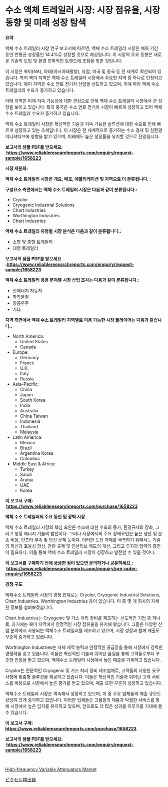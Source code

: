 <p><h1>수소 액체 트레일러 시장: 시장 점유율, 시장 동향 및 미래 성장 탐색</h1></p><p><strong>요약</strong></p>
<p><p>액체 수소 트레일러 시장 연구 보고서에 따르면, 액체 수소 트레일러 시장은 예측 기간 동안 연평균 성장률인 14.4%로 성장할 것으로 예상됩니다. 이 시장의 주요 동향은 새로운 기술의 도입 및 환경 친화적인 트렌드에 초점을 맞춘 것입니다.</p><p>이 시장은 북미(NA), 아태(아시아태평양), 유럽, 미국 및 중국 등 전 세계로 확산되어 있습니다. 특히 북미 지역은 액체 수소 트레일러 시장에서 주요한 지역 중 하나로 인정되고 있습니다. 북미 지역은 수소 연료 전기차 산업을 선도하고 있으며, 이에 따라 액체 수소 트레일러의 수요가 증가하고 있습니다.</p><p>아태 지역은 미래 지속 가능성에 대한 관심으로 인해 액체 수소 트레일러 시장에서 큰 성장을 보이고 있습니다. 특히 중국은 수소 연료 전기차 시장이 빠르게 성장하고 있어 액체 수소 트레일러 수요가 증가하고 있습니다.</p><p>액체 수소 트레일러 시장은 혁신적인 기술과 지속 가능한 솔루션에 대한 수요로 인해 빠르게 성장하고 있는 추세입니다. 이 시장은 전 세계적으로 증가하는 수소 경제 및 친환경 이니셔티브에 영향을 받고 있으며, 미래에도 높은 성장률을 유지할 것으로 전망됩니다.</p></p>
<p><strong>보고서의 샘플 PDF를 받으세요: &nbsp;<a href="https://www.reliableresearchreports.com/enquiry/request-sample/1658223">https://www.reliableresearchreports.com/enquiry/request-sample/1658223</a></strong></p>
<p><strong>시장 세분화:</strong></p>
<p><strong> 액체 수소 트레일러 시장은 개요, 배포, 애플리케이션 및 지역으로 더 분류됩니다. :</strong></p>
<p><strong>구성요소 측면에서는 액체 수소 트레일러 시장은 다음과 같이 분류됩니다.:</strong></p>
<p><ul><li>Cryolor</li><li>Cryogenic Industrial Solutions</li><li>Chart Industries</li><li>Worthington Industries</li><li>Chart Industries</li></ul></p>
<p><strong> 액체 수소 트레일러 유형별 시장 분석은 다음과 같이 분류됩니다.:</strong></p>
<p><ul><li>소형 및 중형 트레일러</li><li>대형 트레일러</li></ul></p>
<p><strong>보고서의 샘플 PDF를 받으세요 :<a href="https://www.reliableresearchreports.com/enquiry/request-sample/1658223">https://www.reliableresearchreports.com/enquiry/request-sample/1658223</a></strong></p>
<p><strong> 액체 수소 트레일러 응용 분야별 시장 산업 조사는 다음과 같이 분류됩니다.:</strong></p>
<p><ul><li>신에너지 자동차</li><li>화학물질</li><li>항공우주</li><li>기타</li></ul></p>
<p><strong>지역 측면에서 액체 수소 트레일러 지역별로 이용 가능한 시장 플레이어는 다음과 같습니다.:</strong></p>
<p><ul>
    <li>
        North America:
        <ul>
            <li>United States</li>
            <li>Canada</li>
        </ul>
    </li>
    <li>
        Europe:
        <ul>
            <li>Germany</li>
            <li>France</li>
            <li>U.K.</li>
            <li>Italy</li>
            <li>Russia</li>
        </ul>
    </li>
    <li>
        Asia-Pacific:
        <ul>
            <li>China</li>
            <li>Japan</li>
            <li>South Korea</li>
            <li>India</li>
            <li>Australia</li>
            <li>China Taiwan</li>
            <li>Indonesia</li>
            <li>Thailand</li>
            <li>Malaysia</li>
        </ul>
    </li>
    <li>
        Latin America:
        <ul>
            <li>Mexico</li>
            <li>Brazil</li>
            <li>Argentina Korea</li>
            <li>Colombia</li>
        </ul>
    </li>
    <li>
        Middle East & Africa:
        <ul>
            <li>Turkey</li>
            <li>Saudi</li>
            <li>Arabia</li>
            <li>UAE</li>
            <li>Korea</li>
        </ul>
    </li>
    </ul></p>
<p><strong>이 보고서 구매: &nbsp;<a href="https://www.reliableresearchreports.com/purchase/1658223">https://www.reliableresearchreports.com/purchase/1658223</a></strong></p>
<p><strong>액체 수소 트레일러의 주요 동인 및 장벽 시장</strong></p>
<p><p>액체 수소 트레일러 시장의 핵심 요인은 수소에 대한 수요의 증가, 환경규제의 강화, 그리고 청정 에너지 기술의 발전이다. 그러나 시장에서의 주요 장애요인은 높은 생산 및 운송 비용, 인프라 부족 및 안전 문제 등이다. 이러한 도전 과제를 극복하기 위해서는 기술의 혁신과 효율성 향상, 관련 규제 및 인센티브 제도의 개선, 그리고 투자와 협력의 증진이 필요하다. 이를 통해 액체 수소 트레일러 시장이 성장하고 발전할 수 있을 것이다.</p></p>
<p><strong>이 보고서를 구매하기 전에 궁금한 점이 있으면 문의하거나 공유하세요.: &nbsp;<a href="https://www.reliableresearchreports.com/enquiry/pre-order-enquiry/1658223">https://www.reliableresearchreports.com/enquiry/pre-order-enquiry/1658223</a></strong></p>
<p><strong>경쟁 구도</strong></p>
<p><p>액체수소 트레일러 시장의 경쟁 업체로는 Cryolor, Cryogenic Industrial Solutions, Chart Industries, Worthington Industries 등이 있습니다. 이 중 몇 개 회사의 자세한 정보를 살펴보겠습니다.</p><p>Chart Industries는 Cryogenic 및 가스 처리 장비를 제조하는 선도적인 기업 중 하나로, 과거에는 북미 지역에서 안정적인 시장 점유율을 유지해 왔습니다. 그들은 다양한 산업 분야에서 사용되는 액체수소 트레일러를 제조하고 있으며, 시장 성장과 함께 매출도 꾸준히 증가하고 있습니다.</p><p>Worthington Industries는 자체 제작 능력과 안정적인 공급망을 통해 시장에서 강력한 경쟁력을 갖고 있습니다. 이들은 혁신적인 기술과 뛰어난 품질을 통해 고객들로부터 꾸준한 인정을 받고 있으며, 액체수소 트레일러 시장에서 높은 매출을 기록하고 있습니다.</p><p>Cryolor는 전문적인 Cryogenic 및 가스 처리 장비 제조업체로, 고객들의 다양한 요구사항에 맞춤형 솔루션을 제공하고 있습니다. 이들은 혁신적인 기술과 뛰어난 고객 서비스를 바탕으로 시장에서 높은 평가를 받고 있으며, 매출 또한 꾸준히 성장하고 있습니다.</p><p>액체수소 트레일러 시장은 계속해서 성장하고 있으며, 이 중 주요 업체들의 매출 규모도 상당히 크게 증가하고 있습니다. 이러한 업체들은 고품질의 제품과 탁월한 서비스를 통해 시장에서 높은 입지를 유지하고 있으며, 앞으로도 더 많은 성과를 이루기를 기대해 볼 수 있습니다.</p></p>
<p><strong>이 보고서 구매: &nbsp; <a href="https://www.reliableresearchreports.com/purchase/1658223">https://www.reliableresearchreports.com/purchase/1658223</a></strong></p>
<p><strong>보고서의 샘플 PDF를 받으세요: &nbsp;<a href="https://www.reliableresearchreports.com/enquiry/request-sample/1658223">https://www.reliableresearchreports.com/enquiry/request-sample/1658223</a></strong><strong></strong></p>
<p>&nbsp;</p>
<p><p><a href="https://github.com/nicholepatriciadoylenwnrjr0/Market-Research-Report-List-1/blob/main/high-frequency-variable-attenuators-market.md">High-frequency Variable Attenuators Market</a></p><p><a href="https://github.com/nemesis2824/Market-Research-Report-List-1/blob/main/481759913276.md">ピクセル検出器</a></p></p>